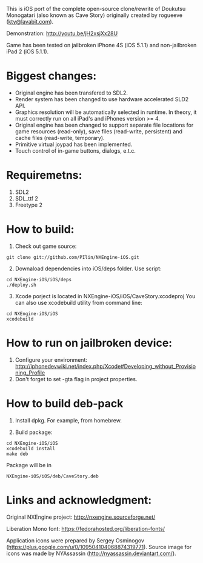 This is iOS port of the complete open-source clone/rewrite of Doukutsu Monogatari (also known as Cave Story) originally created by rogueeve (kty@lavabit.com).

Demonstration: http://youtu.be/jH2xsjXx28U

Game has been tested on jailbroken iPhone 4S (iOS 5.1.1) and non-jailbroken iPad 2 (iOS 5.1.1).

# Biggest changes:
- Original engine has been transfered to SDL2.
- Render system has been changed to use hardware accelerated SLD2 API.
- Graphics resolution will be automatically selected in runtime. In theory, it must correctly run on all iPad's and iPhones version >= 4.
- Original engine has been changed to support separate file locations for game resources (read-only), save files (read-write, persistent) and cache files (read-write, temporary).
- Primitive virtual joypad has been implemented.
- Touch control of in-game buttons, dialogs, e.t.c. 

# Requiremetns:
1. SDL2
2. SDL_ttf 2
3. Freetype 2

# How to build:

1. Check out game source:
```
git clone git://github.com/PIlin/NXEngine-iOS.git
```
2. Downaload dependencies into iOS/deps folder. Use script:
```
cd NXEngine-iOS/iOS/deps
./deploy.sh
```

3. Xcode porject is located in NXEngine-iOS/iOS/CaveStory.xcodeproj
You can also use xcodebuild utility from command line:
```
cd NXEngine-iOS/iOS
xcodebuild
```

# How to run on jailbroken device:

1. Configure your environment: http://iphonedevwiki.net/index.php/Xcode#Developing_without_Provisioning_Profile
2. Don't forget to set -gta flag in project properties.

# How to build deb-pack
1. Install dpkg. 
For example, from homebrew.

2. Build package:
```
cd NXEngine-iOS/iOS
xcodebuild install
make deb
```

Package will be in 
```
NXEngine-iOS/iOS/deb/CaveStory.deb
```


# Links and acknowledgment:

Original NXEngine project: http://nxengine.sourceforge.net/

Liberation Mono font: https://fedorahosted.org/liberation-fonts/

Application icons were prepared by Sergey Osminogov (https://plus.google.com/u/0/109504104068874319771). Source image for icons was made by NYAssassin (http://nyassassin.deviantart.com/).

